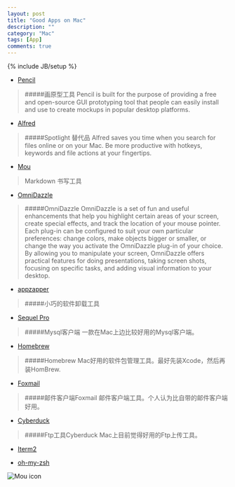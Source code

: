 ```yaml
---
layout: post
title: "Good Apps on Mac"
description: ""
category: "Mac"
tags: [App]
comments: true
---
```

{% include JB/setup %}

* [Pencil](http://pencil.evolus.vn/Downloads.html)
> #####画原型工具
> Pencil is built for the purpose of providing a free and open-source GUI prototyping tool that people can easily install and use to create mockups in popular desktop platforms.

* [Alfred](http://www.alfredapp.com)
> #####Spotlight 替代品
>Alfred saves you time when you search for files online or on your Mac. Be more productive with hotkeys, keywords and file actions at your fingertips.

* [Mou](http://mouapp.com/)
> Markdown 书写工具

* [OmniDazzle](http://www.omnigroup.com/products/omnidazzle/)
> #####OmniDazzle
> OmniDazzle is a set of fun and useful enhancements that help you highlight certain areas of your screen, create special effects, and track the location of your mouse pointer. Each plug-in can be configured to suit your own particular preferences: change colors, make objects bigger or smaller, or change the way you activate the OmniDazzle plug-in of your choice. By allowing you to manipulate your screen, OmniDazzle offers practical features for doing presentations, taking screen shots, focusing on specific tasks, and adding visual information to your desktop.

* [appzapper](http://www.appzapper.com/)
> #####小巧的软件卸载工具

* [Sequel Pro](http://www.sequelpro.com/)
> #####Mysql客户端
> 一款在Mac上边比较好用的Mysql客户端。

* [Homebrew](http://mxcl.github.io/homebrew/index_zh-cn.html)
> #####Homebrew
> Mac好用的软件包管理工具。最好先装Xcode，然后再装HomBrew.

* [Foxmail](http://foxmail.com.cn/)
> #####邮件客户端Foxmail
> 邮件客户端工具。个人认为比自带的邮件客户端好用。

* [Cyberduck](http://cyberduck.ch/)
> #####Ftp工具Cyberduck
> Mac上目前觉得好用的Ftp上传工具。

* [Iterm2](http://www.iterm2.com/#/section/home)

* [oh-my-zsh](https://github.com/robbyrussell/oh-my-zsh)

![Mou icon](http://mouapp.com/Mou_128.png)








